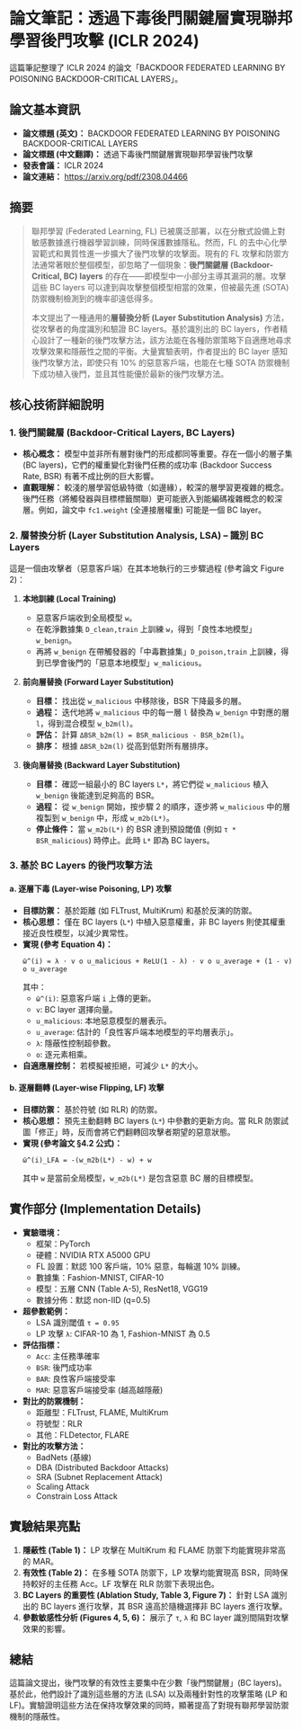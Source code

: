 # 論文筆記：透過下毒後門關鍵層實現聯邦學習後門攻擊 (ICLR 2024)

這篇筆記整理了 ICLR 2024 的論文「BACKDOOR FEDERATED LEARNING BY POISONING BACKDOOR-CRITICAL LAYERS」。

## 論文基本資訊

*   **論文標題 (英文)：** BACKDOOR FEDERATED LEARNING BY POISONING BACKDOOR-CRITICAL LAYERS
*   **論文標題 (中文翻譯)：** 透過下毒後門關鍵層實現聯邦學習後門攻擊
*   **發表會議：** ICLR 2024
*   **論文連結：** https://arxiv.org/pdf/2308.04466

## 摘要

> 聯邦學習 (Federated Learning, FL) 已被廣泛部署，以在分散式設備上對敏感數據進行機器學習訓練，同時保護數據隱私。然而，FL 的去中心化學習範式和異質性進一步擴大了後門攻擊的攻擊面。現有的 FL 攻擊和防禦方法通常著眼於整個模型，卻忽略了一個現象：**後門關鍵層 (Backdoor-Critical, BC) layers** 的存在——即模型中一小部分主導其漏洞的層。攻擊這些 BC layers 可以達到與攻擊整個模型相當的效果，但被最先進 (SOTA) 防禦機制檢測到的機率卻遠低得多。
>
> 本文提出了一種通用的**層替換分析 (Layer Substitution Analysis)** 方法，從攻擊者的角度識別和驗證 BC layers。基於識別出的 BC layers，作者精心設計了一種新的後門攻擊方法，該方法能在各種防禦策略下自適應地尋求攻擊效果和隱蔽性之間的平衡。大量實驗表明，作者提出的 BC layer 感知後門攻擊方法，即使只有 10% 的惡意客戶端，也能在七種 SOTA 防禦機制下成功植入後門，並且其性能優於最新的後門攻擊方法。

## 核心技術詳細說明

### 1. 後門關鍵層 (Backdoor-Critical Layers, BC Layers)

*   **核心概念：** 模型中並非所有層對後門的形成都同等重要。存在一個小的層子集 (BC layers)，它們的權重變化對後門任務的成功率 (Backdoor Success Rate, BSR) 有著不成比例的巨大影響。
*   **直觀理解：** 較淺的層學習低級特徵（如邊緣），較深的層學習更複雜的概念。後門任務（將觸發器與目標標籤關聯）更可能嵌入到能編碼複雜概念的較深層。例如，論文中 `fc1.weight` (全連接層權重) 可能是一個 BC layer。

### 2. 層替換分析 (Layer Substitution Analysis, LSA) – 識別 BC Layers

這是一個由攻擊者（惡意客戶端）在其本地執行的三步驟過程 (參考論文 Figure 2)：

1.  **本地訓練 (Local Training)**
    *   惡意客戶端收到全局模型 `w`。
    *   在乾淨數據集 `D_clean,train` 上訓練 `w`，得到「良性本地模型」`w_benign`。
    *   再將 `w_benign` 在帶觸發器的「中毒數據集」`D_poison,train` 上訓練，得到已學會後門的「惡意本地模型」`w_malicious`。

2.  **前向層替換 (Forward Layer Substitution)**
    *   **目標：** 找出從 `w_malicious` 中移除後，BSR 下降最多的層。
    *   **過程：** 迭代地將 `w_malicious` 中的每一層 `l` 替換為 `w_benign` 中對應的層 `l`，得到混合模型 `w_b2m(l)`。
    *   **評估：** 計算 `ΔBSR_b2m(l) = BSR_malicious - BSR_b2m(l)`。
    *   **排序：** 根據 `ΔBSR_b2m(l)` 從高到低對所有層排序。

3.  **後向層替換 (Backward Layer Substitution)**
    *   **目標：** 確認一組最小的 BC layers `L*`，將它們從 `w_malicious` 植入 `w_benign` 後能達到足夠高的 BSR。
    *   **過程：** 從 `w_benign` 開始，按步驟 2 的順序，逐步將 `w_malicious` 中的層複製到 `w_benign` 中，形成 `w_m2b(L*)`。
    *   **停止條件：** 當 `w_m2b(L*)` 的 BSR 達到預設閾值 (例如 `τ * BSR_malicious`) 時停止。此時 `L*` 即為 BC layers。

### 3. 基於 BC Layers 的後門攻擊方法

#### a. 逐層下毒 (Layer-wise Poisoning, LP) 攻擊

*   **目標防禦：** 基於距離 (如 FLTrust, MultiKrum) 和基於反演的防禦。
*   **核心思想：** 僅在 BC layers (`L*`) 中植入惡意權重，非 BC layers 則使其權重接近良性模型，以減少異常性。
*   **實現 (參考 Equation 4)：**
    ```
    ῶ^(i) = λ ⋅ v ο u_malicious + ReLU(1 - λ) ⋅ v ο u_average + (1 - v) ο u_average
    ```
    其中：
    *   `ῶ^(i)`: 惡意客戶端 `i` 上傳的更新。
    *   `v`: BC layer 選擇向量。
    *   `u_malicious`: 本地惡意模型的層表示。
    *   `u_average`: 估計的「良性客戶端本地模型的平均層表示」。
    *   `λ`: 隱蔽性控制超參數。
    *   `ο`: 逐元素相乘。
*   **自適應層控制：** 若模擬被拒絕，可減少 `L*` 的大小。

#### b. 逐層翻轉 (Layer-wise Flipping, LF) 攻擊

*   **目標防禦：** 基於符號 (如 RLR) 的防禦。
*   **核心思想：** 預先主動翻轉 BC layers (`L*`) 中參數的更新方向。當 RLR 防禦試圖「修正」時，反而會將它們翻轉回攻擊者期望的惡意狀態。
*   **實現 (參考論文 §4.2 公式)：**
    ```
    ῶ^(i)_LFA = -(w_m2b(L*) - w) + w
    ```
    其中 `w` 是當前全局模型，`w_m2b(L*)` 是包含惡意 BC 層的目標模型。

## 實作部分 (Implementation Details)

*   **實驗環境：**
    *   框架：PyTorch
    *   硬體：NVIDIA RTX A5000 GPU
    *   FL 設置：默認 100 客戶端，10% 惡意，每輪選 10% 訓練。
    *   數據集：Fashion-MNIST, CIFAR-10
    *   模型：五層 CNN (Table A-5), ResNet18, VGG19
    *   數據分佈：默認 non-IID (q=0.5)
*   **超參數範例：**
    *   LSA 識別閾值 `τ = 0.95`
    *   LP 攻擊 `λ`: CIFAR-10 為 1, Fashion-MNIST 為 0.5
*   **評估指標：**
    *   `Acc`: 主任務準確率
    *   `BSR`: 後門成功率
    *   `BAR`: 良性客戶端接受率
    *   `MAR`: 惡意客戶端接受率 (越高越隱蔽)
*   **對比的防禦機制：**
    *   距離型：FLTrust, FLAME, MultiKrum
    *   符號型：RLR
    *   其他：FLDetector, FLARE
*   **對比的攻擊方法：**
    *   BadNets (基線)
    *   DBA (Distributed Backdoor Attacks)
    *   SRA (Subnet Replacement Attack)
    *   Scaling Attack
    *   Constrain Loss Attack

## 實驗結果亮點

1.  **隱蔽性 (Table 1)：** LP 攻擊在 MultiKrum 和 FLAME 防禦下均能實現非常高的 MAR。
2.  **有效性 (Table 2)：** 在多種 SOTA 防禦下，LP 攻擊均能實現高 BSR，同時保持較好的主任務 Acc。LF 攻擊在 RLR 防禦下表現出色。
3.  **BC Layers 的重要性 (Ablation Study, Table 3, Figure 7)：** 針對 LSA 識別出的 BC layers 進行攻擊，其 BSR 遠高於隨機選擇非 BC layers 進行攻擊。
4.  **參數敏感性分析 (Figures 4, 5, 6)：** 展示了 `τ`, `λ` 和 BC layer 識別間隔對攻擊效果的影響。

## 總結

這篇論文提出，後門攻擊的有效性主要集中在少數「後門關鍵層」(BC layers)。基於此，他們設計了識別這些層的方法 (LSA) 以及兩種針對性的攻擊策略 (LP 和 LF)。實驗證明這些方法在保持攻擊效果的同時，顯著提高了對現有聯邦學習防禦機制的隱蔽性。
